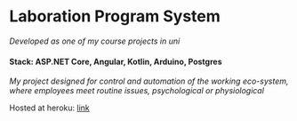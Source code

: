 # Laboration Program System

*Developed as one of my course projects in uni*

#### Stack: ASP.NET Core, Angular, Kotlin, Arduino, Postgres

*My project designed for control and automation of the working eco-system, where employees meet routine issues, psychological or physiological* 

Hosted at heroku: [link](http://github.com)
